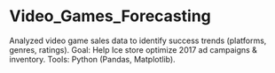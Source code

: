 # Video_Games_Forecasting
Analyzed video game sales data to identify success trends (platforms, genres, ratings). Goal: Help Ice store optimize 2017 ad campaigns &amp; inventory. Tools: Python (Pandas, Matplotlib).
